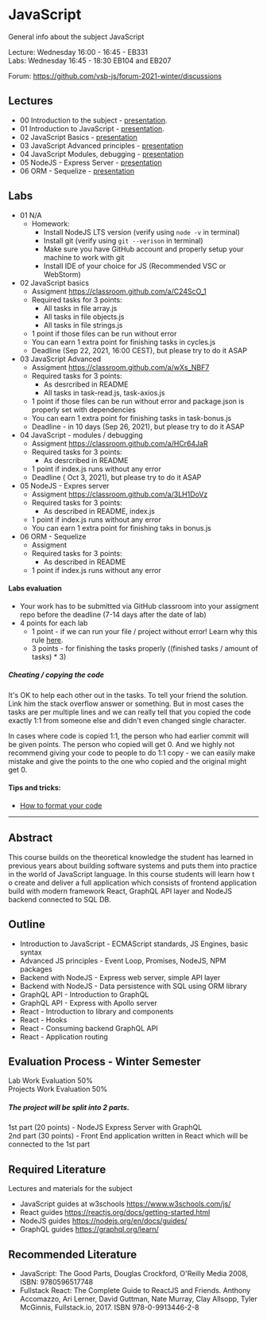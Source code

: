 # JavaScript
General info about the subject JavaScript

Lecture: Wednesday 16:00 - 16:45 - EB331  
Labs: Wednesday 16:45 - 18:30 EB104 and EB207

Forum: https://github.com/vsb-js/forum-2021-winter/discussions
## Lectures
- 00 Introduction to the subject - [presentation](https://docs.google.com/presentation/d/1vt6rgfyrKA48ku0H9lflifwOoDTe9mUhp1nBmYjmymg/edit?usp=sharing).
- 01 Introduction to JavaScript - [presentation](https://docs.google.com/presentation/d/1zB7jZ6AEbAVsUg-Eyf3Kf_CJg-gyach-BP5QgnEApBo/edit?usp=sharing).
- 02 JavaScript Basics - [presentation](https://docs.google.com/presentation/d/1QYYmIFhDvorQD1rP93QD1c1pK_ijDMVV8CETpe5eI5I/edit?usp=sharing)
- 03 JavaScript Advanced principles - [presentation](https://docs.google.com/presentation/d/1qmV0E9fpyqJy8xL_Bt09bVs7hl10TD2Ym3woSqQ6Kmk/edit?usp=sharing)
- 04 JavaScript Modules, debugging - [presentation](https://docs.google.com/presentation/d/1PRYeZAmywSd4pfirIPZQv6qic5ty5rUUBsh_6Lfux3I/edit?usp=sharing)
- 05 NodeJS - Express Server - [presentation](https://docs.google.com/presentation/d/1RZJXLhgdzBajMYx7RHfO8k6gByorKBxMe8V7G97OmG0/edit?usp=sharing)
- 06 ORM - Sequelize - [presentation](https://docs.google.com/presentation/d/1QOj9iJxpC3wRnAQWFBvzUzQFgI15Zv_cOcB5LKL2SLo/edit?usp=sharing)

## Labs

- 01 N/A
  -  Homework:
      - Install NodeJS LTS version (verify using `node -v` in terminal)
      - Install git (verify using `git --verison` in terminal)
      - Make sure you have GitHub account and properly setup your machine to work with git
      - Install IDE of your choice for JS (Recommended VSC or WebStorm)
- 02 JavaScript basics
  - Assigment https://classroom.github.com/a/C24ScO_1
  - Required tasks for 3 points:
     - All tasks in file array.js
     - All tasks in file objects.js
     - All tasks in file strings.js
  - 1 point if those files can be run without error
  - You can earn 1 extra point for finishing tasks in cycles.js
  - Deadline (Sep 22, 2021, 16:00 CEST), but please try to do it ASAP
- 03 JavaScript Advanced
  - Assigment https://classroom.github.com/a/wXs_NBF7
  - Required tasks for 3 points:
    - As desrcribed in README
    - All tasks in task-read.js, task-axios.js
  - 1 point if those files can be run without error and package.json is properly set with dependencies
  - You can earn 1 extra point for finishing tasks in task-bonus.js
  - Deadline - in 10 days (Sep 26, 2021), but please try to do it ASAP
- 04 JavaScript - modules / debugging 
  - Assigment https://classroom.github.com/a/HCr64JaR
  - Required tasks for 3 points:
    - As desrcribed in README
  - 1 point if index.js runs without any error 
  - Deadline ( Oct 3, 2021), but please try to do it ASAP
- 05 NodeJS - Expres server
  - Assigment https://classroom.github.com/a/3LH1DoVz
  - Required tasks for 3 points:
    - As described in README, index.js
  - 1 point if index.js runs without any error
  - You can earn 1 extra point for finishing taks in bonus.js
- 06 ORM - Sequelize
  - Assigment
  - Required tasks for 3 points:
    - As described in README 
  - 1 point if index.js runs without any error

#### Labs evaluation
- Your work has to be submitted via GitHub classroom into your assigment repo before the deadline (7-14 days after the date of lab)
- 4 points for each lab 
  - 1 point - if we can run your file / project without error! Learn why this rule [here](https://github.com/vsb-js/general/blob/main/CODERUNS.md).
  - 3 points - for finishing the tasks properly ((finished tasks / amount of tasks) * 3)
##### Cheating / copying the code
It's OK to help each other out in the tasks. To tell your friend the solution. Link him the stack overflow answer or something. But in most cases the tasks are per multiple lines and we can really tell that you copied the code exactly 1:1 from someone else and didn't even changed single character.

In cases where code is copied 1:1, the person who had earlier commit will be given points. The person who copied will get 0.
And we highly not recommend giving your code to people to do 1:1 copy - we can easily make mistake and give the points to the one who copied and the original might get 0.


#### Tips and tricks:
- [How to format your code](https://github.com/vsb-js/forum-2021-winter/discussions/2)

---

## Abstract
This course builds on the theoretical knowledge the student has learned in previous years about building software systems and puts them into practice in the world of JavaScript language. In this course students will learn how t
o create and deliver a full application which consists of frontend application build with modern framework React, GraphQL API layer and NodeJS backend connected to SQL DB.

## Outline
- Introduction to JavaScript - ECMAScript standards, JS Engines, basic syntax
- Advanced JS principles - Event Loop, Promises, NodeJS, NPM packages
- Backend with NodeJS - Express web server, simple API layer
- Backend with NodeJS - Data persistence with SQL using ORM library
- GraphQL API - Introduction to GraphQL
- GraphQL API - Express with Apollo server
- React - Introduction to library and components
- React - Hooks
- React - Consuming backend GraphQL API
- React - Application routing 


## Evaluation Process - Winter Semester
Lab Work Evaluation 50%  
Projects Work Evaluation 50%

##### The project will be split into 2 parts. 
1st part (20 points) - NodeJS Express Server with GraphQL  
2nd part (30 points) - Front End application written in React which will be connected to the 1st part  

## Required Literature
Lectures and materials for the subject  
- JavaScript guides at w3schools https://www.w3schools.com/js/  
- React guides https://reactjs.org/docs/getting-started.html  
- NodeJS guides https://nodejs.org/en/docs/guides/  
- GraphQL guides https://graphql.org/learn/  

## Recommended Literature
- JavaScript: The Good Parts, Douglas Crockford, O'Reilly Media 2008, ISBN: 9780596517748
- Fullstack React: The Complete Guide to ReactJS and Friends. Anthony Accomazzo, Ari Lerner, David Guttman, Nate Murray, Clay Allsopp, Tyler McGinnis, Fullstack.io, 2017.  ISBN 978-0-9913446-2-8



